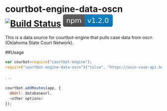 # courtbot-engine-data-oscn [![Build Status](https://travis-ci.org/codefortulsa/courtbot-engine-data-oscn.svg?branch=master)](https://travis-ci.org/codefortulsa/ccourtbot-engine-data-oscn)  [![npm](https://raw.githubusercontent.com/codefortulsa/courtbot-engine-data-oscn/master/badges/npm.svg)](https://www.npmjs.com/package/courtbot-engine-data-oscn)

This is a data source for courtbot-engine that pulls case data from oscn (Oklahoma State Court Network).

##Usage

~~~javascript
var courbot=require("courtbot-engine");
require("courtbot-engine-data-oscn")("tulsa", "https://oscn-case-api.herokuapp.com");

...

courtbot.addRoutes(app, {
  dbUrl: databaseurl,
  <other options>
});
~~~
